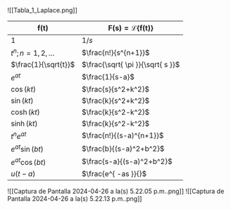 ![[Tabla_1_Laplace.png]]


| $\mathbf{f(t)}$      | $\mathbf{F(s)=\mathscr{L}\{ f(t) \}}$ |
| -------------------- | ------------------------------------- |
| $1$                  | $1/s$                                 |
| $t^n;n=1,2,\dots$    | $\frac{n!}{s^{n+1}}$                  |
| $\frac{1}{\sqrt{t}}$ | $\frac{\sqrt{ \pi }}{\sqrt{ s }}$     |
| $e^{ at }$           | $\frac{1}{s-a}$                       |
| $\cos(kt)$           | $\frac{s}{s^2+k^2}$                   |
| $\sin(kt)$           | $\frac{k}{s^2+k^2}$                   |
| $\cosh(kt)$          | $\frac{k}{s^2-k^2}$                   |
| $\sinh(kt)$          | $\frac{k}{s^2-k^2}$                   |
| $t^ne^{ at }$        | $\frac{n!}{(s-a)^{n+1}}$              |
| $e^{ at }\sin(bt)$   | $\frac{b}{(s-a)^2+b^2}$               |
| $e^{ at }\cos(bt)$   | $\frac{s-a}{(s-a)^2+b^2}$             |
| $u(t-a)$             | $\frac{e^{ -as }}{}$                  |

![[Captura de Pantalla 2024-04-26 a la(s) 5.22.05 p.m..png]]
![[Captura de Pantalla 2024-04-26 a la(s) 5.22.13 p.m..png]]